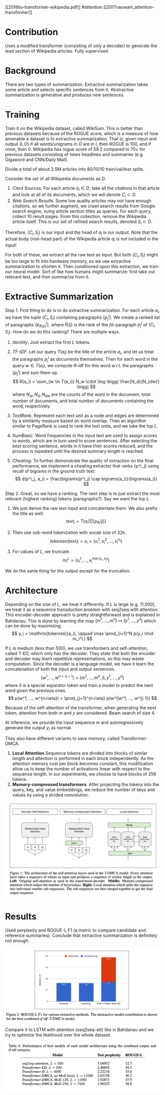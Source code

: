 [[2018liu-transformer-wikipedia.pdf]]
#attention
[[2017vaswani_attention-transformer]]

# Contribution

   Uses a modified transformer (consisting of only a decoder) to generate the lead section of Wikipedia articles. Fully supervised. 

# Background 

   There are two types of summarization. Extractive summarization takes some article and selects specific sentences from it. Abstractive summarization is generative and produces new sentences. 

# Training 

   Train it on the Wikipedia dataset, called WikiSum. This is better than previous datasets because of the ROGUE score, which is a measure of how amenable a dataset is to extractive summarization. That is, given input and output $(I, O)$ if all words/unigrams in $O$ are in $I$, then ROGUE is 100, and if none, then $0$. Wikipedia has rogue score of 59.2 compared to 75+ for previous datasets consisting of news headlines and summaries (e.g. Gigaword and CNN/Daily Mail). 

   Divide a total of about 2.5M articles into 80/10/10 train/val/test splits. 

   Consider the set of all Wikipedia documents as $D$. 
   1. *Cited Sources.* For each article $a_i \in D$, take all the citations in that article and look at all of its documents, which we will denote $C_i \subset D$.  
   2. *Web Search Results.* Some low quality articles may not have enough citations, so we further augment, we crawl search results from Google search engine, suing article section titles as queries. For each query, collect 10 result pages. From this collection, remove the Wikipedia article itself. This is our set of refined search results, denoted $S_i \subset D$. 

   Therefore, $(C_i, S_i)$ is our input and the head of $a_i$ is our output. Note that the actual body (non-head part) of the Wikipedia article $a_i$ is *not* included in the input! 
   
   For both of these, we extract all the raw text as input. But both $(C_i, S_i)$ might be too large to fit into hardware memory, so we use extractive summarization to shorten it. Then conditioned upon this extraction, we train our neural model. Sort of like how humans might summarize: first take out relevant text, and then summarize from it.  

# Extractive Summarization

   Step 1. First thing to do is to do extractive summarization. For each article $a_i$, we have the tuple $(C_i, S_i)$ containing paragraphs $\{p^i_j\}$. We create a ranked list of paragraphs $\{p^i_{R_i (j)}\}$, where $R_i (j)$ is the rank of the $j$th paragraph $p^i_j$ of $(C_i, S_i)$. How do we do this ranking? There are multiple ways. 

   1. *Identity*. Just extract the first $L$ tokens. 
   2. *TF-IDF*. Let our query $T(a_i)$ be the title of the article $a_i$, and let us treat the paragraphs $p^i_j$ as documents themselves. Then for each word in the query $w \in T(a_i)$, we compute tf-idf for this word w.r.t. the paragraphs $\{p^i_j\}$ and sum them up. 
   $$ 
      R(a_i) = \sum_{w \in T(a_i)} N_w \cdot  \log \bigg(  \frac{N_d}{N_{dw}} \bigg)
   $$ 
   where $N_w, N_d, N_{dw}$ are the counts of the word in the document, total number of documents, and total number of documents containing the word, respectively. 

   3. *TextRank*. Represent each text unit as a node and edges are determined by a similarity measure based on word overlap. Then an algorithm similar to PageRank is used to rank the text units, and we take the top $L$. 

   4. *SumBasic*. Word frequencies in the input text are used to assign scores to words, which are in turn used to score sentences. After selecting the best scoring sentence, words in it have their scores reduced, and the process is repeated until the desired summary length is reached.

   5. *Cheating*. To further demonstrate the quality of extraction on the final performance, we implement a cheating extractor that ranks {p^i_j} using recall of bigrams in the ground truth text:
   $$
      d(p^i_j, a_i) = \frac{bigrams(p^i_j) \cap bigrams(a_i)}{bigrams(a_i)}
   $$

   Step 2. Great, so we have a ranking. The next step is to just extract the most relevant (highest ranking) tokens (paragraphs?). Say we want the top $L$. 

   1. We just derive the raw text input and concatentate them. We also prefix the title as well. 
   $$
      text_i = T(a_i) || \{p_{R_i}(j)\}
   $$

   2. Then use sub-word tokenization with vocab size of 32k. 
   $$
      tokenize(text_i) = x_i = (x_i^1, x_i^2, ..., x_i^{n_i})
   $$

   3. For values of $L$, we truncate. 
   $$
      m_i^L = (x_i^1, \ldots, x_i^{\min(L, n_i)}) 
   $$

   We do the same thing for the output except for the truncation. 

# Architecture

   Depending on the size of $L$, we treat it differently. If $L$ is large (e.g. 11,000), we treat it as a sequence transduction problem with seq2seq with attention. This encoder-decoder approach is pretty straightforward and is explained in Bahdanau. This is done by learning the map $(m^1, \ldots, m^n) \mapsto (y^1, \ldots, y^\eta)$ which can be done by maximizing 
   $$
      y_i = \mathrm{tokenize}(a_i), \qquad \max \prod_{i=1}^N p(y_i \mid m_i^L) 
   $$

   If $L$ is medium (less than 500), we use transformers and self-attention, called T-ED, which only has the decoder. They state that both the encoder and decoder may learn repetitive representations, so this may waste computation. Since the decoder is a language model, we have it learn the concatenation of both the input and output sentences. 
   $$ 
      (w^1, \ldots, w^{n + \eta + 1}) = (m^1, \ldots, m^n, \delta, y^1, \ldots, y^\eta)
   $$
   where $\delta$ is a special separator token and train a model to predict the next word given the previous ones. 
   $$
      p(w^1, ..., w^{n+\eta}) = \prod_{j=1}^{n+\eta} p(w^i|w^1, ..., w^{j-1})
   $$ 

   Because of the self-attention of the transformer, when generating the next token, attention from both $m$ and $y$ are considered. Beam search of size 4. 

   At inference, we provide the input sequence $m$ and autoregressively generate the output $y_i$ as normal. 

   They also have different variants to save memory, called Transformer-DMCA. 
   1. **Local Attention**.Sequence tokens are divided into blocks of similar length and attention is performed in each block independently. As the attention memory cost per block becomes constant, this modification allow us to keep the number of activations linear with respect to the sequence length. In our experiments, we choose to have blocks of 256 tokens. 
   2. **Memory-compressed transformers**. After projecting the tokens into the query, key, and value embeddings, we reduce the number of keys and values by using a strided convolution.

   ![image](img/wiki_compress.png)

# Results 

   Used perplexity and ROGUE-L F1 (a metric to compare candidate and reference summaries).  Conclude that extractive summarization is definitely not enough. 

   ![image](img/wiki_rogue.png) 

   Compare it to LSTM with attention (seq2seq-att) like in Bahdanau and we try to optimize the likelihood over the whole dataset. 

   ![image](img/wiki_res.png)

   

